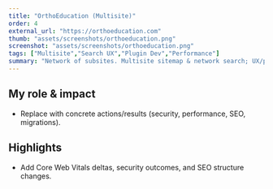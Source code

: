 ```yaml
---
title: "OrthoEducation (Multisite)"
order: 4
external_url: "https://orthoeducation.com"
thumb: "assets/screenshots/orthoeducation.png"
screenshot: "assets/screenshots/orthoeducation.png"
tags: ["Multisite","Search UX","Plugin Dev","Performance"]
summary: "Network of subsites. Multisite sitemap & network search; UX/perf tuning."
---
```


## My role & impact
- Replace with concrete actions/results (security, performance, SEO, migrations).

## Highlights
- Add Core Web Vitals deltas, security outcomes, and SEO structure changes.
